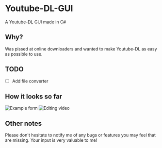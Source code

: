 # Youtube-DL-GUI
A Youtube-DL GUI made in C#

## Why?
Was pissed at online downloaders and wanted to make Youtube-DL as easy as possible to use.

## TODO
- [ ] Add file converter

## How it looks so far
![Example form](https://i.imgur.com/iRsKa4Q.png)
![Editing video](https://i.imgur.com/ZDD13rY.png)

## Other notes
Please don't hesitate to notify me of any bugs or features you may feel that are missing. Your input is very valuable to me!

